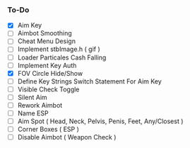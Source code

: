 ### To-Do

- [x] Aim Key
- [ ] Aimbot Smoothing
- [ ] Cheat Menu Design
- [ ] Implement stbImage.h ( gif )
- [ ] Loader Particales Cash Falling
- [ ] Implement Key Auth
- [x] FOV Circle Hide/Show
- [ ] Define Key Strings Switch Statement For Aim Key
- [ ] Visible Check Toggle
- [ ] Silent Aim
- [ ] Rework Aimbot
- [ ] Name ESP
- [ ] Aim Spot ( Head, Neck, Pelvis, Penis, Feet, Any/Closest )
- [ ] Corner Boxes ( ESP )
- [ ] Disable Aimbot ( Weapon Check )
